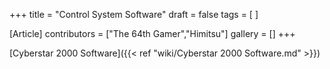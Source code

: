 +++
title = "Control System Software"
draft = false
tags = [ ]

[Article]
contributors = ["The 64th Gamer","Himitsu"]
gallery = []
+++


[Cyberstar 2000 Software]({{< ref "wiki/Cyberstar 2000 Software.md" >}})